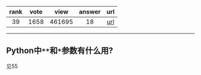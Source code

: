 
| rank | vote | view | answer | url |
|:-:|:-:|:-:|:-:|:-:|
|39|1658|461695|18| [url](http://stackoverflow.com/questions/36901/what-does-double-star-asterisk-and-star-asterisk-do-for-parameters) |
***

## Python中`**`和`*`参数有什么用?

见55